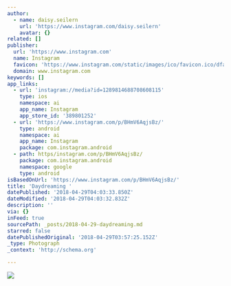 ```yaml
---
author:
  - name: daisy.seilern
    url: 'https://www.instagram.com/daisy.seilern'
    avatar: {}
related: []
publisher:
  url: 'https://www.instagram.com'
  name: Instagram
  favicon: 'https://www.instagram.com/static/images/ico/favicon.ico/dfa85bb1fd63.ico'
  domain: www.instagram.com
keywords: []
app_links:
  - url: 'instagram://media?id=1289814688708608115'
    type: ios
    namespace: ai
    app_name: Instagram
    app_store_id: '389801252'
  - url: 'https://www.instagram.com/p/BHmV6AqjsBz/'
    type: android
    namespace: ai
    app_name: Instagram
    package: com.instagram.android
  - path: https/instagram.com/p/BHmV6AqjsBz/
    package: com.instagram.android
    namespace: google
    type: android
isBasedOnUrl: 'https://www.instagram.com/p/BHmV6AqjsBz/'
title: 'Daydreaming '
datePublished: '2018-04-29T04:03:33.850Z'
dateModified: '2018-04-29T04:03:32.832Z'
description: ''
via: {}
inFeed: true
sourcePath: _posts/2018-04-29-daydreaming.md
starred: false
datePublishedOriginal: '2018-04-29T03:57:25.152Z'
_type: Photograph
_context: 'http://schema.org'

---
```

![](https://imgflo.herokuapp.com/graph/2b2431f8e7ba7b0/eeffc7aa3441018ba2119eab1c2ddd30/noop.jpg?input=https%3A%2F%2Fscontent-iad3-1.cdninstagram.com%2Fvp%2F92f72041b459d2bb641374a5ca8877f5%2F5B801C28%2Ft51.2885-15%2Fe35%2F19984757_453233638383662_4769212340669251584_n.jpg)